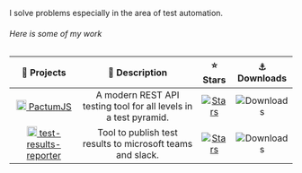 I solve problems especially in the area of test automation.

###### Here is some of my work

| 🔭 Projects | 📄 Description | ⭐ Stars | ⚓️ Downloads |
|:-----------:|:--------------:|:-------:|:-----------:|
| [<img src="https://avatars.githubusercontent.com/u/76616193?s=200&v=4" height="18px"> PactumJS](https://github.com/pactumjs/pactum) | A modern REST API testing tool for all levels in a test pyramid. | [![Stars](https://img.shields.io/github/stars/pactumjs/pactum?style=social)](https://github.com/pactumjs/pactum/stargazers) | ![Downloads](https://img.shields.io/npm/dt/pactum) |
| [<img src="https://avatars.githubusercontent.com/u/90547623?s=200&v=4" height="18px"> test-results-reporter](https://github.com/test-results-reporter/reporter) | Tool to publish test results to microsoft teams and slack. | [![Stars](https://img.shields.io/github/stars/test-results-reporter/reporter?style=social)](https://github.com/test-results-reporter/reporter/stargazers) | ![Downloads](https://img.shields.io/npm/dt/test-results-reporter) |

